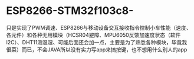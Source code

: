 # ESP8266-STM32f103c8-
只是实现了PWM调速、ESP8266与移动设备交互接收指令控制小车性能（速度、各元件）和各种无用模块（HCSR04避障、MPU6050反馈加速度状态（软件I2C）、DHT11测温湿、可能后面还会加一点，主要是为了熟悉各种模块，毕竟我很菜）而已，不会JAVA所以没有实力写app来搞按键，也不想用什么别人的app
